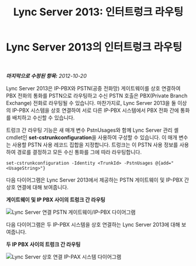 ﻿---
title: 'Lync Server 2013: 인터트렁크 라우팅'
TOCTitle: 인터트렁크 라우팅
ms:assetid: d3a33b4a-8bf4-4a8c-a371-8ef79e740780
ms:mtpsurl: https://technet.microsoft.com/ko-kr/library/JJ205272(v=OCS.15)
ms:contentKeyID: 49305143
ms.date: 08/10/2015
mtps_version: v=OCS.15
ms.translationtype: HT
---

# Lync Server 2013의 인터트렁크 라우팅

 

_**마지막으로 수정된 항목:** 2012-10-20_

Lync Server 2013은 IP-PBX와 PSTN(공중 전화망) 게이트웨이를 상호 연결하여 PBX 전화의 통화를 PSTN으로 라우팅하고 수신 PSTN 호출은 PBX(Private Branch Exchange) 전화로 라우팅될 수 있습니다. 마찬가지로, Lync Server 2013을 둘 이상의 IP-PBX 시스템을 상호 연결하여 서로 다른 IP-PBX 시스템에서 PBX 전화 간에 통화를 배치하고 수신할 수 있습니다.

트렁크 간 라우팅 기능은 새 매개 변수 PstnUsages와 함께 Lync Server 관리 셸 cmdlet인 **set-cstrunkconfiguration**을 사용하여 구성할 수 있습니다. 이 매개 변수는 사용할 PSTN 사용 레코드 집합을 지정합니다. 트렁크는 이 PSTN 사용 정보를 사용하여 경로를 결정하고 모든 수신 통화를 그에 따라 라우팅합니다.

    set-cstrunkconfiguration -Identity <TrunkId> -PstnUsages @{add="<UsageString>"}

다음 다이어그램은 Lync Server 2013에서 제공하는 PSTN 게이트웨이 및 IP-PBX 간 상호 연결에 대해 보여줍니다.

**게이트웨이 및 IP PBX 사이의 트렁크 간 라우팅**

![Lync Server 연결 PSTN 게이트웨이/IP-PBX 다이어그램](images/JJ721940.cc3858ca-2ee3-4d51-8a51-db078366b50b(OCS.15).jpg "Lync Server 연결 PSTN 게이트웨이/IP-PBX 다이어그램")

다음 다이어그램은 두 IP-PBX 시스템을 상호 연결하는 Lync Server 2013에 대해 보여줍니다.

**두 IP PBX 사이의 트렁크 간 라우팅**

![Lync Server 상호 연결 IP-PAX 시스템 다이어그램](images/JJ721940.6ba18ec9-df70-498a-9cf7-7fc41e5ec432(OCS.15).jpg "Lync Server 상호 연결 IP-PAX 시스템 다이어그램")

